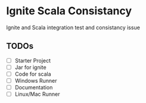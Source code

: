 # Ignite Scala Consistancy
Ignite and Scala integration test and consistancy issue

## TODOs

- [ ] Starter Project
- [ ] Jar for ignite
- [ ] Code for scala
- [ ] Windows Runner
- [ ] Documentation
- [ ] Linux/Mac Runner
